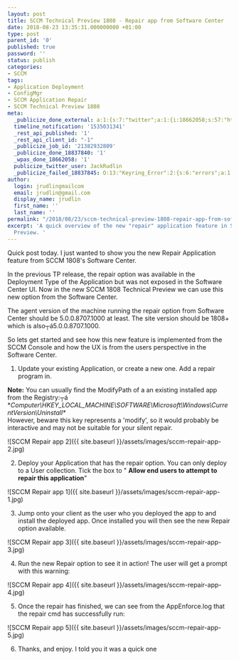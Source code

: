 ```yaml
---
layout: post
title: SCCM Technical Preview 1808 - Repair app from Software Center
date: 2018-08-23 13:35:31.000000000 +01:00
type: post
parent_id: '0'
published: true
password: ''
status: publish
categories:
- SCCM
tags:
- Application Deployment
- ConfigMgr
- SCCM Application Repair
- SCCM Technical Preview 1808
meta:
  _publicize_done_external: a:1:{s:7:"twitter";a:1:{i:18662058;s:57:"https://twitter.com/JackRudlin/status/1032622415707365376";}}
  timeline_notification: '1535031341'
  _rest_api_published: '1'
  _rest_api_client_id: "-1"
  _publicize_job_id: '21382932809'
  _publicize_done_18837840: '1'
  _wpas_done_18662058: '1'
  publicize_twitter_user: JackRudlin
  _publicize_failed_18837845: O:13:"Keyring_Error":2:{s:6:"errors";a:1:{s:21:"keyring-request-error";a:1:{i:0;a:6:{s:7:"headers";O:42:"Requests_Utility_CaseInsensitiveDictionary":1:{s:7:"
author:
  login: jrudlingmailcom
  email: jrudlin@gmail.com
  display_name: jrudlin
  first_name: ''
  last_name: ''
permalink: "/2018/08/23/sccm-technical-preview-1808-repair-app-from-software-center/"
excerpt: 'A quick overview of the new "repair" application feature in SCCM 1808 Tech
  Preview. '
---
```

Quick post today. I just wanted to show you the new Repair Application feature from SCCM 1808's Software Center.

In the previous TP release, the repair option was available in the Deployment Type of the Application but was not exposed in the Software Center UI. Now in the new SCCM 1808 Technical Preview we can use this new option from the Software Center.

The agent version of the machine running the repair option from Software Center should be 5.0.0.8707.1000 at least. The site version should be 1808+ which is also┬á5.0.0.8707.1000.

So lets get started and see how this new feature is implemented from the SCCM Console and how the UX is from the users perspective in the Software Center.

1. Update your existing Application, or create a new one. Add a repair program in.  
  
**Note:** You can usually find the ModifyPath of a an existing installed app from the Registry:┬á **Computer\HKEY\_LOCAL\_MACHINE\SOFTWARE\Microsoft\Windows\CurrentVersion\Uninstall\**  
However, beware this key represents a 'modify', so it would probably be interactive and may not be suitable for your silent repair.

![SCCM Repair app 2]({{ site.baseurl }}/assets/images/sccm-repair-app-2.jpg)

2. Deploy your Application that has the repair option. You can only deploy to a User collection. Tick the box to " **Allow end users to attempt to repair this application**"

![SCCM Repair app 1]({{ site.baseurl }}/assets/images/sccm-repair-app-1.jpg)

3. Jump onto your client as the user who you deployed the app to and install the deployed app. Once installed you will then see the new Repair option available.

![SCCM Repair app 3]({{ site.baseurl }}/assets/images/sccm-repair-app-3.jpg)

4. Run the new Repair option to see it in action! The user will get a prompt with this warning:

![SCCM Repair app 4]({{ site.baseurl }}/assets/images/sccm-repair-app-4.jpg)

5. Once the repair has finished, we can see from the AppEnforce.log that the repair cmd has successfully run:

![SCCM Repair app 5]({{ site.baseurl }}/assets/images/sccm-repair-app-5.jpg)

6. Thanks, and enjoy. I told you it was a quick one
